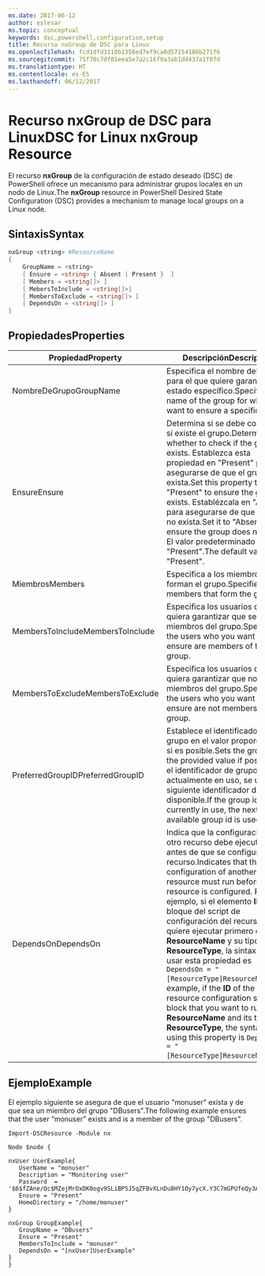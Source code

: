 ```yaml
---
ms.date: 2017-06-12
author: eslesar
ms.topic: conceptual
keywords: dsc,powershell,configuration,setup
title: Recurso nxGroup de DSC para Linux
ms.openlocfilehash: fcd1dfd3110b1358ed7ef9ca8d57154186b271f6
ms.sourcegitcommit: 75f70c7df01eea5e7a2c16f9a3ab1dd437a1f8fd
ms.translationtype: HT
ms.contentlocale: es-ES
ms.lasthandoff: 06/12/2017
---
```

# <a name="dsc-for-linux-nxgroup-resource"></a><span data-ttu-id="a8ff1-103">Recurso nxGroup de DSC para Linux</span><span class="sxs-lookup"><span data-stu-id="a8ff1-103">DSC for Linux nxGroup Resource</span></span>

<span data-ttu-id="a8ff1-104">El recurso **nxGroup** de la configuración de estado deseado (DSC) de PowerShell ofrece un mecanismo para administrar grupos locales en un nodo de Linux.</span><span class="sxs-lookup"><span data-stu-id="a8ff1-104">The **nxGroup** resource in PowerShell Desired State Configuration (DSC) provides a mechanism to manage local groups on a Linux node.</span></span>

## <a name="syntax"></a><span data-ttu-id="a8ff1-105">Sintaxis</span><span class="sxs-lookup"><span data-stu-id="a8ff1-105">Syntax</span></span>

```powershell
nxGroup <string> #ResourceName
{
    GroupName = <string>
    [ Ensure = <string> { Absent | Present }  ]
    [ Members = <string[]> ]
    [ MebersToInclude = <string[]>]
    [ MembersToExclude = <string[]> ]
    [ DependsOn = <string[]> ]
}

```

## <a name="properties"></a><span data-ttu-id="a8ff1-106">Propiedades</span><span class="sxs-lookup"><span data-stu-id="a8ff1-106">Properties</span></span>

|  <span data-ttu-id="a8ff1-107">Propiedad</span><span class="sxs-lookup"><span data-stu-id="a8ff1-107">Property</span></span> |  <span data-ttu-id="a8ff1-108">Descripción</span><span class="sxs-lookup"><span data-stu-id="a8ff1-108">Description</span></span> | 
|---|---|
| <span data-ttu-id="a8ff1-109">NombreDeGrupo</span><span class="sxs-lookup"><span data-stu-id="a8ff1-109">GroupName</span></span>| <span data-ttu-id="a8ff1-110">Especifica el nombre del grupo para el que quiere garantizar un estado específico.</span><span class="sxs-lookup"><span data-stu-id="a8ff1-110">Specifies the name of the group for which you want to ensure a specific state.</span></span>| 
| <span data-ttu-id="a8ff1-111">Ensure</span><span class="sxs-lookup"><span data-stu-id="a8ff1-111">Ensure</span></span>| <span data-ttu-id="a8ff1-112">Determina si se debe comprobar si existe el grupo.</span><span class="sxs-lookup"><span data-stu-id="a8ff1-112">Determines whether to check if the group exists.</span></span> <span data-ttu-id="a8ff1-113">Establezca esta propiedad en "Present" para asegurarse de que el grupo exista.</span><span class="sxs-lookup"><span data-stu-id="a8ff1-113">Set this property to "Present" to ensure the group exists.</span></span> <span data-ttu-id="a8ff1-114">Establézcala en "Absent" para asegurarse de que el grupo no exista.</span><span class="sxs-lookup"><span data-stu-id="a8ff1-114">Set it to "Absent" to ensure the group does not exist.</span></span> <span data-ttu-id="a8ff1-115">El valor predeterminado es "Present".</span><span class="sxs-lookup"><span data-stu-id="a8ff1-115">The default value is "Present".</span></span>| 
| <span data-ttu-id="a8ff1-116">Miembros</span><span class="sxs-lookup"><span data-stu-id="a8ff1-116">Members</span></span>| <span data-ttu-id="a8ff1-117">Especifica a los miembros que forman el grupo.</span><span class="sxs-lookup"><span data-stu-id="a8ff1-117">Specifies the members that form the group.</span></span>| 
| <span data-ttu-id="a8ff1-118">MembersToInclude</span><span class="sxs-lookup"><span data-stu-id="a8ff1-118">MembersToInclude</span></span>| <span data-ttu-id="a8ff1-119">Especifica los usuarios que quiera garantizar que sean miembros del grupo.</span><span class="sxs-lookup"><span data-stu-id="a8ff1-119">Specifies the users who you want to ensure are members of the group.</span></span>| 
| <span data-ttu-id="a8ff1-120">MembersToExclude</span><span class="sxs-lookup"><span data-stu-id="a8ff1-120">MembersToExclude</span></span>| <span data-ttu-id="a8ff1-121">Especifica los usuarios que quiera garantizar que no sean miembros del grupo.</span><span class="sxs-lookup"><span data-stu-id="a8ff1-121">Specifies the users who you want to ensure are not members of the group.</span></span>| 
| <span data-ttu-id="a8ff1-122">PreferredGroupID</span><span class="sxs-lookup"><span data-stu-id="a8ff1-122">PreferredGroupID</span></span>| <span data-ttu-id="a8ff1-123">Establece el identificador de grupo en el valor proporcionado, si es posible.</span><span class="sxs-lookup"><span data-stu-id="a8ff1-123">Sets the group id to the provided value if possible.</span></span> <span data-ttu-id="a8ff1-124">Si el identificador de grupo está actualmente en uso, se utiliza el siguiente identificador de grupo disponible.</span><span class="sxs-lookup"><span data-stu-id="a8ff1-124">If the group id is currently in use, the next available group id is used.</span></span>| 
| <span data-ttu-id="a8ff1-125">DependsOn</span><span class="sxs-lookup"><span data-stu-id="a8ff1-125">DependsOn</span></span> | <span data-ttu-id="a8ff1-126">Indica que la configuración de otro recurso debe ejecutarse antes de que se configure este recurso.</span><span class="sxs-lookup"><span data-stu-id="a8ff1-126">Indicates that the configuration of another resource must run before this resource is configured.</span></span> <span data-ttu-id="a8ff1-127">Por ejemplo, si el elemento **ID** del bloque del script de configuración del recurso que quiere ejecutar primero es **ResourceName** y su tipo es **ResourceType**, la sintaxis para usar esta propiedad es `DependsOn = "[ResourceType]ResourceName"`.</span><span class="sxs-lookup"><span data-stu-id="a8ff1-127">For example, if the **ID** of the resource configuration script block that you want to run first is **ResourceName** and its type is **ResourceType**, the syntax for using this property is `DependsOn = "[ResourceType]ResourceName"`.</span></span>| 

## <a name="example"></a><span data-ttu-id="a8ff1-128">Ejemplo</span><span class="sxs-lookup"><span data-stu-id="a8ff1-128">Example</span></span>

<span data-ttu-id="a8ff1-129">El ejemplo siguiente se asegura de que el usuario "monuser" exista y de que sea un miembro del grupo "DBusers".</span><span class="sxs-lookup"><span data-stu-id="a8ff1-129">The following example ensures that the user “monuser” exists and is a member of the group "DBusers".</span></span>

```
Import-DSCResource -Module nx 

Node $node {

nxUser UserExample{
   UserName = "monuser"
   Description = "Monitoring user"
   Password  =    '$6$fZAne/Qc$MZejMrOxDK0ogv9SLiBP5J5qZFBvXLnDu8HY1Oy7ycX.Y3C7mGPUfeQy3A82ev3zIabhDQnj2ayeuGn02CqE/0'
   Ensure = "Present"
   HomeDirectory = "/home/monuser"
}
 
nxGroup GroupExample{
   GroupName = "DBusers"
   Ensure = "Present"
   MembersToInclude = "monuser"
   DependsOn = "[nxUser]UserExample"            
}
}
```

